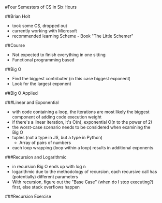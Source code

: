 #Four Semesters of CS in Six Hours 

##Brian Holt 

* took some CS, dropped out
* currently working with Microsoft 
* recommended learning Scheme - Book "The Little Schemer"

##Course

* Not expected to finish everything in one sitting
* Functional programming based 

##Big O

* Find the biggest contributer (in this case biggest exponent)
* Look for the largest exponent 

##Big O Applied

###Linear and Exponential

* with code containing a loop, the iterations are most likely the biggest component of adding code execution weight 
* if there's a linear iteration, it's O(n), exponential O(n to the power of 2)
* the worst-case scenario needs to be considered when examining the Big O 
* tuples (not a type in JS, but a type in Python)
  * Array of pairs of numbers
* each loop wrapping (loop within a loop) results in additional exponents 

###Recursion and Logarithmic

* in recursion Big O ends up with log n
* logarithmic due to the methodology of recursion, each recursive call has (potentially) different parameters
* With recursion, figure out the "Base Case" (when do I stop executing?) first, else stack overflows happen

###Recursion Exercise 

